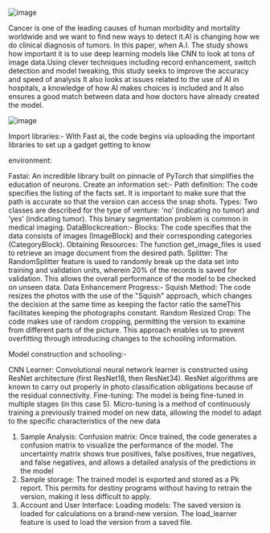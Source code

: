 ![image](https://github.com/user-attachments/assets/2afe6782-1c62-4703-8392-e27e5462e13a)

Cancer is one of the leading causes of human morbidity and mortality worldwide and we want to find new ways to detect it.AI is changing how we do clinical diagnosis of tumors. In this paper, when A.I. The study shows how important it is to use deep learning models like CNN to look at tons of image 
data.Using clever techniques including record enhancement, switch detection and model tweaking, this study seeks to improve the accuracy and speed of analysis It also looks at issues related to the use of AI in hospitals, a knowledge of how AI makes choices is included and It also ensures a good match 
between data and how doctors have already created the model.

![image](https://github.com/user-attachments/assets/a1e8dbd4-b510-4836-8f0d-231108825047)


Import libraries:-
With Fast ai, the code begins via uploading the important libraries to set up a gadget getting to know 

environment:

Fastai: An incredible library built on pinnacle of PyTorch that simplifies the education of neurons.
Create an information set:-
Path definition: The code specifies the listing of the facts set. It is important to make sure that the path is 
accurate so that the version can access the snap shots. 
Types: Two classes are described for the type of venture: ‘no’ (indicating no tumor) and ‘yes’ 
(indicating tumor).
This binary segmentation problem is common in medical imaging.
DataBlockcreation:-
Blocks: The code specifies that the data consists of images (ImageBlock) and their corresponding 
categories (CategoryBlock). 
Obtaining Resources: The function get_image_files is used to retrieve an image document from the 
desired path. 
Splitter: The RandomSplitter feature is used to randomly break up the data set into training and 
validation units, wherein 20% of the records is saved for validation. This allows the overall performance 
of the model to be checked on unseen data.
Data Enhancement Progress:-
Squish Method: The code resizes the photos with the use of the "Squish" approach, which changes the 
decision at the same time as keeping the factor ratio the sameThis facilitates keeping the photographs 
constant. 
Random Resized Crop: The code makes use of random cropping, permitting the version to examine from 
different parts of the picture. This approach enables us to prevent overfitting through introducing 
changes to the schooling information.


Model construction and schooling:-

CNN Learner: Convolutional neural network learner is constructed using ResNet architecture (first 
ResNet18, then ResNet34). ResNet algorithms are known to carry out properly in photo classification 
obligations because of the residual connectivity.
Fine-tuning: The model is being fine-tuned in multiple stages (in this case 5). Micro-tuning is a method 
of continuously training a previously trained model on new data, allowing the model to adapt to the 
specific characteristics of the new data
1. Sample Analysis:
Confusion matrix: Once trained, the code generates a confusion matrix to visualize the performance 
of the model. The uncertainty matrix shows true positives, false positives, true negatives, and false 
negatives, and allows a detailed analysis of the predictions in the model
2. Sample storage:
The trained model is exported and stored as a Pk report. This permits for destiny programs without 
having to retrain the version, making it less difficult to apply.
3. Account and User Interface:
Loading models: The saved version is loaded for calculations on a brand-new version. The 
load_learner feature is used to load the version from a saved file.
